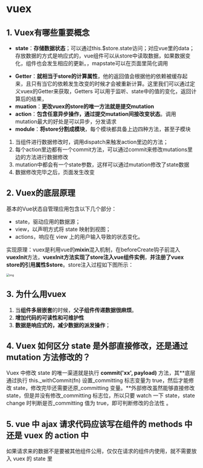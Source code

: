 # vuex

## 1. Vuex有哪些重要概念

* **state**：**存储数据状态**；可以通过this.$store.state访问；对应vue里的data；存放数据的方式是响应式的，vue组件可以从store中读取数据，如果数据变化，组件也会发生相应的更新。，mapstate可以在页面里简化调用

- **Getter**：**就相当于store的计算属性**，他的返回值会根据他的依赖被缓存起来，且只有当它的依赖发生改变的时候才会被重新计算。这里我们可以通过定义vuex的Getter来获取，Getters 可以用于监听、state中的值的变化，返回计算后的结果，
- **muation**：**更改vuex的store的唯一方法就是提交mutation**
- **action**：**包含任意异步操作，通过提交mutation间接改变状态**。调用mutation最大的好处是可以异步，分发请求
- **module**：**将store分割成模块**，每个模块都具备上边四种方法，甚至子模块

1. 当组件进行数据修改时，调用dispatch来触发action里边的方法；
2. 每个action里边都有一个commit方法，可以通过commit来修改mutations里边的方法进行数据修改
3. mutation中都会有一个state参数，这样可以通过mutation修改了state数据
4. 数据修改完毕之后，页面发生改变

## 2. Vuex的底层原理

基本的Vue状态自管理应用包含以下几个部分：

- state，驱动应用的数据源；
- view，以声明方式将 state 映射到视图；
- actions，响应在 view 上的用户输入导致的状态变化。

实现原理：vuex是利用vue的**mixin**混入机制，在beforeCreate钩子前混入**vuexInit**方法，**vuexInit方法实现了store注入vue组件实例**，**并注册了vuex store的引用属性$store**。store注入过程如下图所示：

<img src="https://p3-juejin.byteimg.com/tos-cn-i-k3u1fbpfcp/c7aedaddfab44e63b906a77c60932187~tplv-k3u1fbpfcp-zoom-1.image" alt="img" style="zoom: 50%;" />

## 3. 为什么用vuex

1. 当**组件多层嵌套**的时候，**父子组件传递数据很麻烦**。
2. **增加代码的可读性和可维护性**
3. **数据是响应式的，减少数据的派发操作**；

## 4. Vuex 如何区分 state 是外部直接修改，还是通过 mutation 方法修改的？

Vuex 中修改 state 的唯一渠道就是执行 **commit('xx', payload)** 方法，其**底层通过执行 this._withCommit(fn) 设置_committing 标志变量为 true，然后才能修改 state，修改完毕还需要还原_committing 变量。**外部修改虽然能够直接修改state，但是并没有修改_committing 标志位，所以只要 watch 一下 state，state change 时判断是否_committing 值为 true，即可判断修改的合法性 。

## 5. vue 中 ajax 请求代码应该写在组件的 methods 中还是 vuex 的 action 中

如果请求来的数据不是要被其他组件公用，仅仅在请求的组件内使用，就不需要放入 vuex 的 state 里